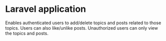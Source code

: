 # Laravel application 

Enables authenticated users to add/delete topics and posts related to those topics. Users can also like/unlike posts. Unauthorized users can only view the topics and posts.

